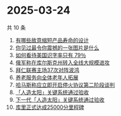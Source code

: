 # 2025-03-24

共 10 条

<!-- BEGIN -->
<!-- 最后更新时间 Mon Mar 24 2025 01:10:49 GMT+0800 (China Standard Time) -->

1. [有哪些故意缩短产品寿命的设计](https://www.zhihu.com/search?q=%E6%9C%89%E5%93%AA%E4%BA%9B%E6%95%85%E6%84%8F%E7%BC%A9%E7%9F%AD%E4%BA%A7%E5%93%81%E5%AF%BF%E5%91%BD%E7%9A%84%E8%AE%BE%E8%AE%A1)
1. [你见过最令你震撼的一张图片是什么](https://www.zhihu.com/search?q=%E4%BD%A0%E8%A7%81%E8%BF%87%E6%9C%80%E4%BB%A4%E4%BD%A0%E9%9C%87%E6%92%BC%E7%9A%84%E4%B8%80%E5%BC%A0%E5%9B%BE%E7%89%87%E6%98%AF%E4%BB%80%E4%B9%88)
1. [如何看待美国识字率只有 79％](https://www.zhihu.com/search?q=%E5%A6%82%E4%BD%95%E7%9C%8B%E5%BE%85%E7%BE%8E%E5%9B%BD%E8%AF%86%E5%AD%97%E7%8E%87%E5%8F%AA%E6%9C%89%2079%EF%BC%85)
1. [俄军称在库尔斯克州转入全线大规模进攻](https://www.zhihu.com/search?q=%E4%BF%84%E5%86%9B%E7%A7%B0%E5%9C%A8%E5%BA%93%E5%B0%94%E6%96%AF%E5%85%8B%E5%B7%9E%E8%BD%AC%E5%85%A5%E5%85%A8%E7%BA%BF%E5%A4%A7%E8%A7%84%E6%A8%A1%E8%BF%9B%E6%94%BB)
1. [拜仁联赛主场37次对阵波鸿](https://www.zhihu.com/search?q=%E6%8B%9C%E4%BB%81%E8%81%94%E8%B5%9B%E4%B8%BB%E5%9C%BA37%E6%AC%A1%E5%AF%B9%E9%98%B5%E6%B3%A2%E9%B8%BF)
1. [养老服务向全体老年人拓展](https://www.zhihu.com/search?q=%E5%85%BB%E8%80%81%E6%9C%8D%E5%8A%A1%E5%90%91%E5%85%A8%E4%BD%93%E8%80%81%E5%B9%B4%E4%BA%BA%E6%8B%93%E5%B1%95)
1. [哈马斯称应立即开启停火协议第二阶段谈判](https://www.zhihu.com/search?q=%E5%93%88%E9%A9%AC%E6%96%AF%E7%A7%B0%E5%BA%94%E7%AB%8B%E5%8D%B3%E5%BC%80%E5%90%AF%E5%81%9C%E7%81%AB%E5%8D%8F%E8%AE%AE%E7%AC%AC%E4%BA%8C%E9%98%B6%E6%AE%B5%E8%B0%88%E5%88%A4)
1. [「人造太阳」关键系统通过验收](https://www.zhihu.com/search?q=%E3%80%8C%E4%BA%BA%E9%80%A0%E5%A4%AA%E9%98%B3%E3%80%8D%E5%85%B3%E9%94%AE%E7%B3%BB%E7%BB%9F%E9%80%9A%E8%BF%87%E9%AA%8C%E6%94%B6)
1. [下一代「人造太阳」关键系统通过验收](https://www.zhihu.com/search?q=%E4%B8%8B%E4%B8%80%E4%BB%A3%E3%80%8C%E4%BA%BA%E9%80%A0%E5%A4%AA%E9%98%B3%E3%80%8D%E5%85%B3%E9%94%AE%E7%B3%BB%E7%BB%9F%E9%80%9A%E8%BF%87%E9%AA%8C%E6%94%B6)
1. [库里正式达成25000分里程碑](https://www.zhihu.com/search?q=%E5%BA%93%E9%87%8C%E6%AD%A3%E5%BC%8F%E8%BE%BE%E6%88%9025000%E5%88%86%E9%87%8C%E7%A8%8B%E7%A2%91)

<!-- END -->
